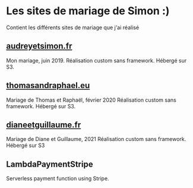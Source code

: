 # Les sites de mariage de Simon :)

Contient les différents sites de mariage que j'ai réalisé

## [audreyetsimon.fr](https://audreyetsimon.fr)

Mon mariage, juin 2019.
Réalisation custom sans framework.
Hébergé sur S3.

## [thomasandraphael.eu](https://thomasandraphael.eu)

Mariage de Thomas et Raphaël, février 2020
Réalisation custom sans framework.
Hébergé sur S3.

## [dianeetguillaume.fr](https://dianeetguillaume.fr)

Mariage de Diane et Guillaume, 2021
Réalisation custom sans framework.
Hébergé sur S3


## LambdaPaymentStripe

Serverless payment function using Stripe.